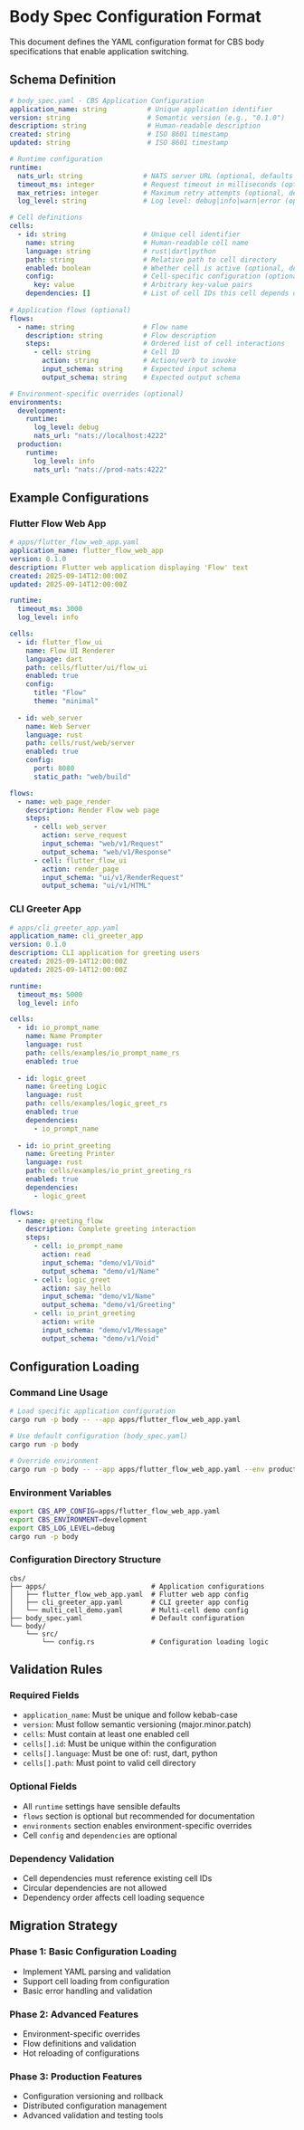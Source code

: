 # Body Spec Configuration Format

This document defines the YAML configuration format for CBS body specifications that enable application switching.

## Schema Definition

```yaml
# body_spec.yaml - CBS Application Configuration
application_name: string          # Unique application identifier
version: string                   # Semantic version (e.g., "0.1.0")
description: string               # Human-readable description
created: string                   # ISO 8601 timestamp
updated: string                   # ISO 8601 timestamp

# Runtime configuration
runtime:
  nats_url: string               # NATS server URL (optional, defaults to localhost:4222)
  timeout_ms: integer            # Request timeout in milliseconds (optional, default 5000)
  max_retries: integer           # Maximum retry attempts (optional, default 3)
  log_level: string              # Log level: debug|info|warn|error (optional, default info)

# Cell definitions
cells:
  - id: string                   # Unique cell identifier
    name: string                 # Human-readable cell name
    language: string             # rust|dart|python
    path: string                 # Relative path to cell directory
    enabled: boolean             # Whether cell is active (optional, default true)
    config:                      # Cell-specific configuration (optional)
      key: value                 # Arbitrary key-value pairs
    dependencies: []             # List of cell IDs this cell depends on (optional)
    
# Application flows (optional)
flows:
  - name: string                 # Flow name
    description: string          # Flow description  
    steps:                       # Ordered list of cell interactions
      - cell: string             # Cell ID
        action: string           # Action/verb to invoke
        input_schema: string     # Expected input schema
        output_schema: string    # Expected output schema

# Environment-specific overrides (optional)
environments:
  development:
    runtime:
      log_level: debug
      nats_url: "nats://localhost:4222"
  production:
    runtime:
      log_level: info
      nats_url: "nats://prod-nats:4222"
```

## Example Configurations

### Flutter Flow Web App
```yaml
# apps/flutter_flow_web_app.yaml
application_name: flutter_flow_web_app
version: 0.1.0
description: Flutter web application displaying 'Flow' text
created: 2025-09-14T12:00:00Z
updated: 2025-09-14T12:00:00Z

runtime:
  timeout_ms: 3000
  log_level: info

cells:
  - id: flutter_flow_ui
    name: Flow UI Renderer
    language: dart
    path: cells/flutter/ui/flow_ui
    enabled: true
    config:
      title: "Flow"
      theme: "minimal"
      
  - id: web_server
    name: Web Server
    language: rust  
    path: cells/rust/web/server
    enabled: true
    config:
      port: 8080
      static_path: "web/build"

flows:
  - name: web_page_render
    description: Render Flow web page
    steps:
      - cell: web_server
        action: serve_request
        input_schema: "web/v1/Request"
        output_schema: "web/v1/Response"
      - cell: flutter_flow_ui
        action: render_page
        input_schema: "ui/v1/RenderRequest"
        output_schema: "ui/v1/HTML"
```

### CLI Greeter App
```yaml
# apps/cli_greeter_app.yaml
application_name: cli_greeter_app
version: 0.1.0
description: CLI application for greeting users
created: 2025-09-14T12:00:00Z
updated: 2025-09-14T12:00:00Z

runtime:
  timeout_ms: 5000
  log_level: info

cells:
  - id: io_prompt_name
    name: Name Prompter
    language: rust
    path: cells/examples/io_prompt_name_rs
    enabled: true
    
  - id: logic_greet
    name: Greeting Logic
    language: rust
    path: cells/examples/logic_greet_rs
    enabled: true
    dependencies:
      - io_prompt_name
    
  - id: io_print_greeting
    name: Greeting Printer
    language: rust
    path: cells/examples/io_print_greeting_rs
    enabled: true
    dependencies:
      - logic_greet

flows:
  - name: greeting_flow
    description: Complete greeting interaction
    steps:
      - cell: io_prompt_name
        action: read
        input_schema: "demo/v1/Void"
        output_schema: "demo/v1/Name"
      - cell: logic_greet
        action: say_hello
        input_schema: "demo/v1/Name"
        output_schema: "demo/v1/Greeting"
      - cell: io_print_greeting
        action: write
        input_schema: "demo/v1/Message"
        output_schema: "demo/v1/Void"
```

## Configuration Loading

### Command Line Usage
```bash
# Load specific application configuration
cargo run -p body -- --app apps/flutter_flow_web_app.yaml

# Use default configuration (body_spec.yaml)
cargo run -p body

# Override environment
cargo run -p body -- --app apps/flutter_flow_web_app.yaml --env production
```

### Environment Variables
```bash
export CBS_APP_CONFIG=apps/flutter_flow_web_app.yaml
export CBS_ENVIRONMENT=development
export CBS_LOG_LEVEL=debug
cargo run -p body
```

### Configuration Directory Structure
```
cbs/
├── apps/                          # Application configurations
│   ├── flutter_flow_web_app.yaml  # Flutter web app config
│   ├── cli_greeter_app.yaml       # CLI greeter app config
│   └── multi_cell_demo.yaml       # Multi-cell demo config
├── body_spec.yaml                 # Default configuration
└── body/
    └── src/
        └── config.rs              # Configuration loading logic
```

## Validation Rules

### Required Fields
- `application_name`: Must be unique and follow kebab-case
- `version`: Must follow semantic versioning (major.minor.patch)
- `cells`: Must contain at least one enabled cell
- `cells[].id`: Must be unique within the configuration
- `cells[].language`: Must be one of: rust, dart, python
- `cells[].path`: Must point to valid cell directory

### Optional Fields
- All `runtime` settings have sensible defaults
- `flows` section is optional but recommended for documentation
- `environments` section enables environment-specific overrides
- Cell `config` and `dependencies` are optional

### Dependency Validation
- Cell dependencies must reference existing cell IDs
- Circular dependencies are not allowed
- Dependency order affects cell loading sequence

## Migration Strategy

### Phase 1: Basic Configuration Loading
- Implement YAML parsing and validation
- Support cell loading from configuration
- Basic error handling and validation

### Phase 2: Advanced Features  
- Environment-specific overrides
- Flow definitions and validation
- Hot reloading of configurations

### Phase 3: Production Features
- Configuration versioning and rollback
- Distributed configuration management
- Advanced validation and testing tools
